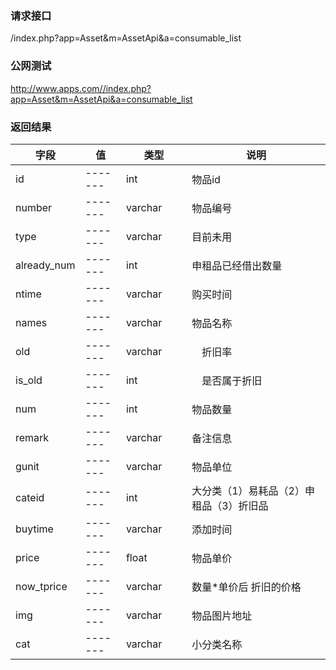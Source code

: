 ### **请求接口**
/index.php?app=Asset&m=AssetApi&a=consumable_list



### **公网测试**
http://www.apps.com//index.php?app=Asset&m=AssetApi&a=consumable_list



### **返回结果**
|字段        |值          |类型    |说明        |
| ---------  |--------    |-------- |--------  |
|id          |-------   |int    |物品id   |
|number      | -------     |varchar  |物品编号      |
|type        | -------    |varchar  |目前未用      |
|already_num | -------     |int  |申租品已经借出数量     |
|ntime       |  -------   |varchar     |  购买时间   |
|names       |-------     |varchar   |物品名称          |
|old         |   -------         |varchar　　|　折旧率 |
|is_old| -------   |int　|　是否属于折旧     |
|num |    -------         |int | 物品数量 |
|remark|  -------      | varchar   |  备注信息   |
|gunit|   -------        |  varchar | 物品单位|
|cateid|   -------       |  int  |  大分类（1）易耗品（2）申租品（3）折旧品|
|buytime|  -------        | varchar    |  添加时间   |
|price|   -------          |   float |  物品单价    |
|now_tprice        | -------     | varchar   | 数量*单价后 折旧的价格   |
|img|  -------         |   varchar  |  物品图片地址    |
|cat|  -------         |   varchar  |  小分类名称   |

